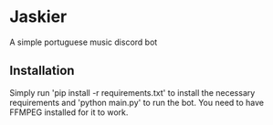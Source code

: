 # Jaskier
A simple portuguese music discord bot

## Installation
Simply run 'pip install -r requirements.txt' to install the necessary requirements and 'python main.py' to run the bot.
You need to have FFMPEG installed for it to work.